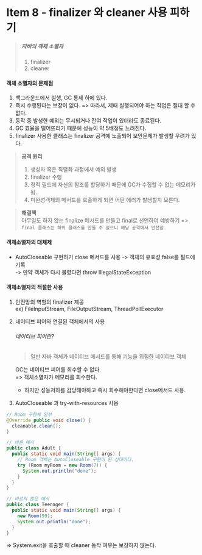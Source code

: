 # Item 8 - finalizer 와 cleaner 사용 피하기

> ##### 자바의 객체 소멸자
> 1. finalizer
> 2. cleaner  


#### 객체 소멸자의 문제점
1. 백그라운드에서 실행, GC 통제 하에 있다.
2. 즉시 수행된다는 보장이 없다.
	=> 따라서, 제때 실행되어야 하는 작업은 절대 할 수 없다.
3. 동작 중 발생한 예외는 무시되거나 잔여 작업이 있더라도 종료된다.
4. GC 효율을 떨어뜨리기 때문에 성능이 약 5배정도 느려진다.
5. finalizer 사용한 클래스는 finalizer 공격에 노출되어 보안문제가 발생할 우려가 있다.
> **공격 원리**
> 1. 생성자 혹은 직렬화 과정에서 예외 발생 
> 2. finalizer 수행
> 3. 정적 필드에 자신의 참조를 할당하기 때문에 GC가 수집할 수 없는 메모리가 됨.
> 4. 미완성객체의 메서드를 호출하게 되면 어떤 에러가 발생할지 모른다.

> **해결책**  
> 아무일도 하지 않는 finalize 메서드를 만들고 final로 선언하여 예방하기
> =>  `final 클래스는 하위 클래스를 만들 수 없으니 해당 공격에서 안전함.`

#### 객체소멸자의 대체제

* AutoCloseable 구현하기
close 메서드를 사용 -> 객체의 유효성 false를 필드에 기록  
-> 만약 객체가 다시 불렸다면 throw IllegalStateException  

#### 객체소멸자의 적절한 사용

1. 안전망의 역할의 finalizer 제공  
	ex) FileInputStream, FileOutputStream, ThreadPollExecutor  
2. 네이티브 피어와 연결된 객체에서의 사용
	###### 네이티브 피어란?
	> 일반 자바 객체가 네이티브 메서드를 통해 기능을 위힘한 네이티브 객체

	GC는 네이티브 피어를 회수할 수 없다.  
	=> 객체소멸자가 메모리를 회수한다.  
	* 하지만 성능저하를 감당해야하고 즉시 회수해야한다면 close메서드 사용.

3. AutoCloseable 과 try-with-resources 사용
```java
// Room 구현체 일부
@Override public void close() {
  cleanable.clean(); 
}

// 바른 예시
public class Adult {
  public static void main(String[] args) {
    // Room 객체는 AutoCloseable 구현이 된 상태이다.
    try (Room myRoom = new Room(7)) { 
	  System.out.println("done"); 
    }
  } 
}
```

```java
// 바르지 않은 예시
public class Teenager {
  public static void main(String[] args) {
    new Room(99);
    System.out.println("done"); 
  }
}
```
=> System.exit을 호출할 때 cleaner 동작 여부는 보장하지 않는다.


